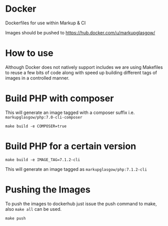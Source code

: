 # Docker
Dockerfiles for use within Markup & CI

Images should be pushed to https://hub.docker.com/u/markupglasgow/

# How to use
Although Docker does not natively support includes we are using Makefiles to
reuse a few bits of code along with speed up building different tags of images in a
controlled manner.

# Build PHP with composer
This will generate an image tagged with a composer suffix i.e. `markupglasgow/php:7.0-cli-composer`

```
make build -e COMPOSER=true
```

# Build PHP for a certain version
```
make build -e IMAGE_TAG=7.1.2-cli
```
This will generate an image tagged as `markupglasgow/php:7.1.2-cli`

# Pushing the Images

To push the images to dockerhub just issue the push command to make, also `make all`
can be used.
```
make push
```
